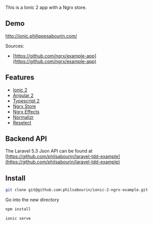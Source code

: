 This is a Ionic 2 app with a Ngrx store.

## Demo
http://ionic.philippesabourin.com/

Sources:
  * [https://github.com/ngrx/example-app](https://github.com/ngrx/example-app)

## Features
  * [Ionic 2](http://ionicframework.com/)
  * [Angular 2](https://angular.io/)
  * [Typescript 2](https://www.typescriptlang.org/)
  * [Ngrx Store](https://github.com/ngrx/store)
  * [Ngrx Effects](https://github.com/ngrx/effects)
  * [Normalizr](https://github.com/paularmstrong/normalizr)
  * [Reselect](https://github.com/reactjs/reselect)

## Backend API
The Laravel 5.3 Json API can be found at [https://github.com/philsabourin/laravel-tdd-example](https://github.com/philsabourin/laravel-tdd-example)

## Install

```bash
git clone git@github.com:philsabourin/ionic-2-ngrx-example.git
```

Go into the new directory
```bash
npm install
```

```bash
ionic serve
```
